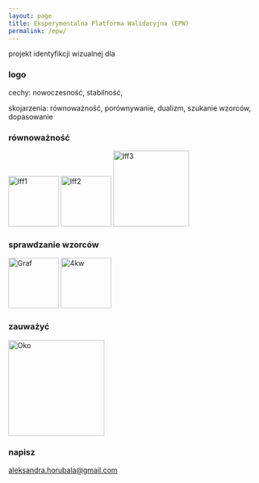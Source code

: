 ```yaml
---
layout: page
title: Eksperymentalna Platforma Walidacyjna (EPW)
permalink: /epw/
---
```


projekt identyfikcji wizualnej dla

### logo

cechy: nowoczesność, stabilność,

skojarzenia: równoważność, porównywanie, dualizm, szukanie wzorców, dopasowanie

### równoważność

<img src="{{ site.baseurl }}/images/epw/iff1.jpg" onclick="toggle()" alt="Iff1" style="width: 100px;"/>
<img src="{{ site.baseurl }}/images/epw/iff2.jpg" onclick="toggle()" alt="Iff2" style="width: 100px;"/>
<img src="{{ site.baseurl }}/images/epw/iff3.jpg" onclick="toggle()" alt="Iff3" style="width: 150px;"/>

### sprawdzanie wzorców

<img src="{{ site.baseurl }}/images/epw/graf.jpg" onclick="toggle()" alt="Graf" style="width: 100px;"/>
<img src="{{ site.baseurl }}/images/epw/4kw.jpg" onclick="toggle()" alt="4kw" style="width: 100px;"/>

### zauważyć

<img src="{{ site.baseurl }}/images/epw/oko.jpg" onclick="toggle()" alt="Oko" style="width: 190px;"/>

### napisz

[aleksandra.horubala@gmail.com](mailto:aleksandra.horubala@gmail.com)
